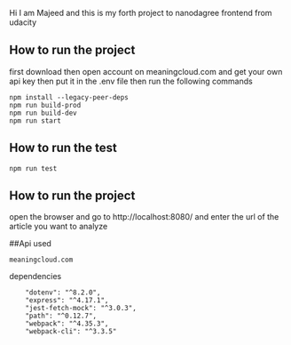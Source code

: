 Hi I am Majeed and this is my forth project to nanodagree frontend from udacity

## How to run the project
first download then open account on meaningcloud.com and get your own api key then put it in the .env file
then run the following commands

```
npm install --legacy-peer-deps
npm run build-prod
npm run build-dev
npm run start
```

## How to run the test
```npm run test```

## How to run the project
open the browser and go to http://localhost:8080/ and enter the url of the article you want to analyze

##Api used
```
meaningcloud.com
```

dependencies
```
    "dotenv": "^8.2.0",
    "express": "^4.17.1",
    "jest-fetch-mock": "^3.0.3",
    "path": "^0.12.7",
    "webpack": "^4.35.3",
    "webpack-cli": "^3.3.5"
```


